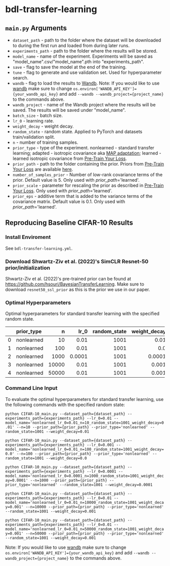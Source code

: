 # bdl-transfer-learning

## `main.py` Arguments
* ```dataset_path``` - path to the folder where the dataset will be downloaded to during the first run and loaded from during later runs.
* ```experiments_path``` - path to the folder where the results will be stored.
* ```model_name``` - name of the experiment. Experiments will be saved as "model_name".csv/"model_name".pth into "experiments_path".
* ```save``` - flag to save the model at the end of the training.
* ```tune``` - flag to generate and use validation set. Used for hyperparameter search.
* ```wandb``` - flag to load the results to [Wandb](https://wandb.ai/site). Note: If you would like to use [wandb](https://wandb.ai/) make sure to change `os.environ['WANDB_API_KEY']={your_wandb_api_key}` and add `--wandb --wandb_project={project_name}` to the commands above.
* ```wandb_project``` - name of the Wandb project where the results will be saved. The results will be saved under "model_name".
* ```batch_size``` - batch size.
* ```lr_0``` - learning rate.
* ```weight_decay``` - weight decay.
* ```random_state``` - random state. Applied to PyTorch and datasets train/validation split.
* ```n``` - number of training samples.
* ```prior_type``` - type of the experiment. nonlearned - standard transfer learning; adapted - isotropic covariance aka [MAP adaptation](https://aclanthology.org/W04-3237.pdf); learned - learned isotropic covariance from [Pre-Train Your Loss](https://arxiv.org/abs/2205.10279).
* ```prior_path``` - path to the folder containing the prior. Priors from [Pre-Train Your Loss](https://arxiv.org/abs/2205.10279) are available [here](https://github.com/hsouri/BayesianTransferLearning).
* ```number_of_samples_prior``` - Number of low-rank covariance terms of the prior. Default value is 5. Only used with *prior_path*='learned'.
* ```prior_scale``` - parameter for rescaling the prior as described in [Pre-Train Your Loss](https://arxiv.org/abs/2205.10279). Only used with *prior_path*='learned'.
* ```prior_eps``` - additive term that is added to the variance terms of the covariance matrix. Default value is 0.1. Only used with *prior_path*='learned'.

## Reproducing Baseline CIFAR-10 Results

### Install Enviroment
See `bdl-transfer-learning.yml`.

### Download Shwartz-Ziv et al. (2022)'s SimCLR Resnet-50 prior/initialization
Shwartz-Ziv et al. (2022)'s pre-trained prior can be found at https://github.com/hsouri/BayesianTransferLearning. Make sure to download `resnet50_ssl_prior` as this is the prior we use in our paper.

### Optimal Hyperparameters

Optimal hyperparameters for standard transfer learning with the specified random state.

|    | prior_type   |     n |   lr_0 |   random_state |   weight_decay |
|---:|:-------------|------:|-------:|---------------:|---------------:|
|  0 | nonlearned   |    10 | 0.01   |           1001 |         0.01   |
|  1 | nonlearned   |   100 | 0.01   |           1001 |         0.0    |
|  2 | nonlearned   |  1000 | 0.0001 |           1001 |         0.0001 |
|  3 | nonlearned   | 10000 | 0.01   |           1001 |         0.001  |
|  4 | nonlearned   | 50000 | 0.01   |           1001 |         0.001  |

### Command Line Input

To evaluate the optimal hyperparameters for standard transfer learning, use the following commands with the specified random state:

`python CIFAR-10_main.py --dataset_path={dataset_path} --experiments_path={experiments_path} --lr_0=0.01 --model_name='nonlearned_lr_0=0.01_n=10_random_state=1001_weight_decay=0.01' --n=10 --prior_path={prior_path} --prior_type='nonlearned' --random_state=1001 --weight_decay=0.01`

`python CIFAR-10_main.py --dataset_path={dataset_path} --experiments_path={experiments_path} --lr_0=0.001 --model_name='nonlearned_lr_0=0.01_n=100_random_state=1001_weight_decay=0.0' --n=100 --prior_path={prior_path} --prior_type='nonlearned' --random_state=1001 --weight_decay=0.0`

`python CIFAR-10_main.py --dataset_path={dataset_path} --experiments_path={experiments_path} --lr_0=0.0001 --model_name='nonlearned_lr_0=0.0001_n=1000_random_state=1001_weight_decay=0.0001' --n=1000 --prior_path={prior_path} --prior_type='nonlearned' --random_state=1001 --weight_decay=0.0001`

`python CIFAR-10_main.py --dataset_path={dataset_path} --experiments_path={experiments_path} --lr_0=0.01 --model_name='nonlearned_lr_0=0.01_n=10000_random_state=1001_weight_decay=0.001' --n=10000 --prior_path={prior_path} --prior_type='nonlearned' --random_state=1001 --weight_decay=0.001`

`python CIFAR-10_main.py --dataset_path={dataset_path} --experiments_path={experiments_path} --lr_0=0.01 --model_name='nonlearned_lr_0=0.01_n=50000_random_state=1001_weight_decay=0.001' --n=50000 --prior_path={prior_path} --prior_type='nonlearned' --random_state=1001 --weight_decay=0.001`

Note: If you would like to use [wandb](https://wandb.ai/) make sure to change `os.environ['WANDB_API_KEY']={your_wandb_api_key}` and add `--wandb --wandb_project={project_name}` to the commands above.
